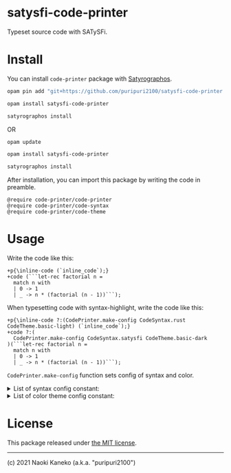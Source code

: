 # satysfi-code-printer

Typeset source code with SATySFi.

# Install

You can install `code-printer` package with [Satyrographos](https://github.com/na4zagin3/satyrographos).

```sh
opam pin add "git+https://github.com/puripuri2100/satysfi-code-printer.git"

opam install satysfi-code-printer

satyrographos install
```

OR

```sh
opam update

opam install satysfi-code-printer

satyrographos install
```

After installation, you can import this package by writing the code in preamble.

```
@require code-printer/code-printer
@require code-printer/code-syntax
@require code-printer/code-theme
```

# Usage

Write the code like this:

```
+p{\inline-code (`inline_code`);}
+code (```let-rec factorial n =
  match n with
  | 0 -> 1
  | _ -> n * (factorial (n - 1))```);
```


When typesetting code with syntax-highlight, write the code like this:

```
+p{\inline-code ?:(CodePrinter.make-config CodeSyntax.rust CodeTheme.basic-light) (`inline_code`);}
+code ?:(
  CodePrinter.make-config CodeSyntax.satysfi CodeTheme.basic-dark
)(```let-rec factorial n =
  match n with
  | 0 -> 1
  | _ -> n * (factorial (n - 1))```);
```

`CodePrinter.make-config` function sets config of syntax and color.

<details>
<summary>List of syntax config constant:</summary>

- `CodeSyntax.rust`
- `CodeSyntax.ocaml`
- `CodeSyntax.satysfi`
- `CodeSyntax.cobol`
- `CodeSyntax.c`
- `CodeSyntax.cpp`
- `CodeSyntax.csharp`
- `CodeSyntax.d`
- `CodeSyntax.erlang`
- `CodeSyntax.fsharp`
- `CodeSyntax.fortran`
- `CodeSyntax.go`
- `CodeSyntax.haskell`
- `CodeSyntax.java`
- `CodeSyntax.javascript`
- `CodeSyntax.julia`
- `CodeSyntax.kotlin`
- `CodeSyntax.lua`
- `CodeSyntax.lisp`
- `CodeSyntax.nim`
- `CodeSyntax.shell`
- `CodeSyntax.perl`
- `CodeSyntax.python`
- `CodeSyntax.r`
- `CodeSyntax.ruby`
- `CodeSyntax.scala`
- `CodeSyntax.swift`
- `CodeSyntax.typescript`
- `CodeSyntax.visualbasic`
</details>

<details>
<summary>List of color theme config constant:</summary>

- `CodeTheme.basic-light`
- `CodeTheme.basic-dark`
- `CodeTheme.gruvbox-light`
- `CodeTheme.gruvbox-dark`
- `CodeTheme.dracula`
- `CodeTheme.iceberg-dark`
- `CodeTheme.iceberg-light`

</details>

# License

This package released under [the MIT license](https://github.com/puripuri2100/satysfi-code-printer/blob/master/LICENSE).

---

(c) 2021 Naoki Kaneko (a.k.a. "puripuri2100")

